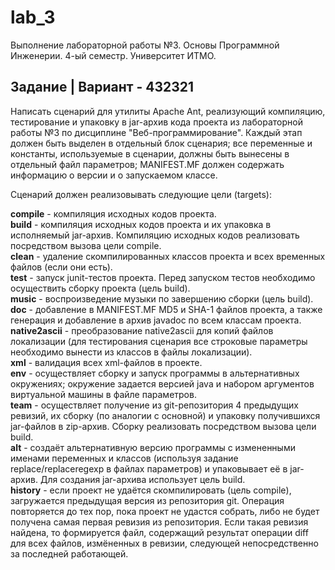 # lab_3
Выполнение лабораторной работы №3. Основы Программной Инженерии. 4-ый семестр. Университет ИТМО. 

## Задание | Вариант - 432321

Написать сценарий для утилиты Apache Ant, реализующий компиляцию, тестирование и упаковку в jar-архив кода проекта из лабораторной работы №3 по дисциплине "Веб-программирование".
Каждый этап должен быть выделен в отдельный блок сценария; все переменные и константы, используемые в сценарии, должны быть вынесены в отдельный файл параметров; MANIFEST.MF должен содержать информацию о версии и о запускаемом классе. <br />

Cценарий должен реализовывать следующие цели (targets): <br />

**compile** - компиляция исходных кодов проекта.  <br />
**build** - компиляция исходных кодов проекта и их упаковка в исполняемый jar-архив. Компиляцию исходных кодов реализовать посредством вызова цели compile. <br />
**clean** - удаление скомпилированных классов проекта и всех временных файлов (если они есть). <br />
**test** - запуск junit-тестов проекта. Перед запуском тестов необходимо осуществить сборку проекта (цель build). <br />
**music** - воспроизведение музыки по завершению сборки (цель build). <br />
**doc** - добавление в MANIFEST.MF MD5 и SHA-1 файлов проекта, а также генерация и добавление в архив javadoc по всем классам проекта. <br />
**native2ascii** - преобразование native2ascii для копий файлов локализации (для тестирования сценария все строковые параметры необходимо вынести из классов в файлы локализации). <br />
**xml** - валидация всех xml-файлов в проекте. <br />
**env** - осуществляет сборку и запуск программы в альтернативных окружениях; окружение задается версией java и набором аргументов виртуальной машины в файле параметров. <br />
**team** - осуществляет получение из git-репозитория 4 предыдущих ревизий, их сборку (по аналогии с основной) и упаковку получившихся jar-файлов в zip-архив. Сборку реализовать посредством вызова цели build. <br />
**alt** - создаёт альтернативную версию программы с измененными именами переменных и классов (используя задание replace/replaceregexp в файлах параметров) и упаковывает её в jar-архив. Для создания jar-архива использует цель build. <br />
**history** - если проект не удаётся скомпилировать (цель compile), загружается предыдущая версия из репозитория git. Операция повторяется до тех пор, пока проект не удастся собрать, либо не будет получена самая первая ревизия из репозитория. Если такая ревизия найдена, то формируется файл, содержащий результат операции diff для всех файлов, измёненных в ревизии, следующей непосредственно за последней работающей. <br />
